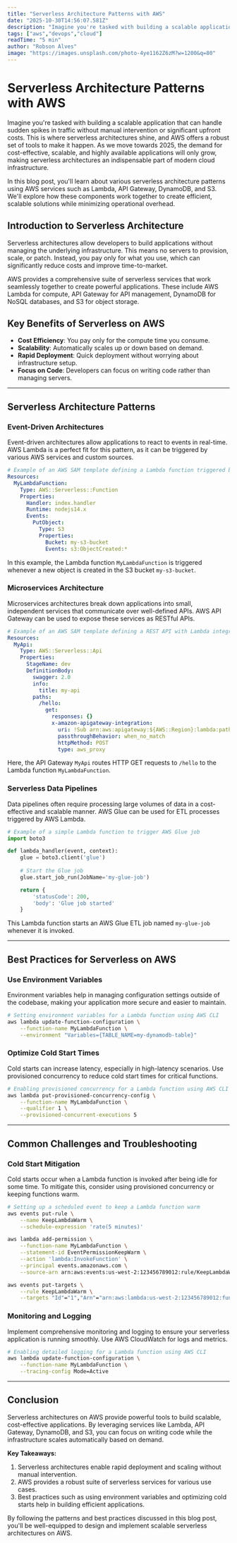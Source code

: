 ```yaml
---
title: "Serverless Architecture Patterns with AWS"
date: "2025-10-30T14:56:07.581Z"
description: "Imagine you're tasked with building a scalable application that can handle sudden spikes in traffic without manual intervention or significant upfront cost..."
tags: ["aws","devops","cloud"]
readTime: "5 min"
author: "Robson Alves"
image: "https://images.unsplash.com/photo-4ye1162Z6zM?w=1200&q=80"
---
```


# Serverless Architecture Patterns with AWS

Imagine you're tasked with building a scalable application that can handle sudden spikes in traffic without manual intervention or significant upfront costs. This is where serverless architectures shine, and AWS offers a robust set of tools to make it happen. As we move towards 2025, the demand for cost-effective, scalable, and highly available applications will only grow, making serverless architectures an indispensable part of modern cloud infrastructure.

In this blog post, you'll learn about various serverless architecture patterns using AWS services such as Lambda, API Gateway, DynamoDB, and S3. We'll explore how these components work together to create efficient, scalable solutions while minimizing operational overhead.

## Introduction to Serverless Architecture

Serverless architectures allow developers to build applications without managing the underlying infrastructure. This means no servers to provision, scale, or patch. Instead, you pay only for what you use, which can significantly reduce costs and improve time-to-market.

AWS provides a comprehensive suite of serverless services that work seamlessly together to create powerful applications. These include AWS Lambda for compute, API Gateway for API management, DynamoDB for NoSQL databases, and S3 for object storage.

## Key Benefits of Serverless on AWS

- **Cost Efficiency**: You pay only for the compute time you consume.
- **Scalability**: Automatically scales up or down based on demand.
- **Rapid Deployment**: Quick deployment without worrying about infrastructure setup.
- **Focus on Code**: Developers can focus on writing code rather than managing servers.

---

## Serverless Architecture Patterns

### Event-Driven Architectures

Event-driven architectures allow applications to react to events in real-time. AWS Lambda is a perfect fit for this pattern, as it can be triggered by various AWS services and custom sources.

```yaml
# Example of an AWS SAM template defining a Lambda function triggered by S3
Resources:
  MyLambdaFunction:
    Type: AWS::Serverless::Function
    Properties:
      Handler: index.handler
      Runtime: nodejs14.x
      Events:
        PutObject:
          Type: S3
          Properties:
            Bucket: my-s3-bucket
            Events: s3:ObjectCreated:*
```

In this example, the Lambda function `MyLambdaFunction` is triggered whenever a new object is created in the S3 bucket `my-s3-bucket`.

### Microservices Architecture

Microservices architectures break down applications into small, independent services that communicate over well-defined APIs. AWS API Gateway can be used to expose these services as RESTful APIs.

```yaml
# Example of an AWS SAM template defining a REST API with Lambda integration
Resources:
  MyApi:
    Type: AWS::Serverless::Api
    Properties:
      StageName: dev
      DefinitionBody:
        swagger: 2.0
        info:
          title: my-api
        paths:
          /hello:
            get:
              responses: {}
              x-amazon-apigateway-integration:
                uri: !Sub arn:aws:apigateway:${AWS::Region}:lambda:path/2015-03-31/functions/${MyLambdaFunction.Arn}/invocations
                passthroughBehavior: when_no_match
                httpMethod: POST
                type: aws_proxy
```

Here, the API Gateway `MyApi` routes HTTP GET requests to `/hello` to the Lambda function `MyLambdaFunction`.

### Serverless Data Pipelines

Data pipelines often require processing large volumes of data in a cost-effective and scalable manner. AWS Glue can be used for ETL processes triggered by AWS Lambda.

```python
# Example of a simple Lambda function to trigger AWS Glue job
import boto3

def lambda_handler(event, context):
    glue = boto3.client('glue')
    
    # Start the Glue job
    glue.start_job_run(JobName='my-glue-job')

    return {
        'statusCode': 200,
        'body': 'Glue job started'
    }
```

This Lambda function starts an AWS Glue ETL job named `my-glue-job` whenever it is invoked.

---

## Best Practices for Serverless on AWS

### Use Environment Variables

Environment variables help in managing configuration settings outside of the codebase, making your application more secure and easier to maintain.

```bash
# Setting environment variables for a Lambda function using AWS CLI
aws lambda update-function-configuration \
    --function-name MyLambdaFunction \
    --environment "Variables={TABLE_NAME=my-dynamodb-table}"
```

### Optimize Cold Start Times

Cold starts can increase latency, especially in high-latency scenarios. Use provisioned concurrency to reduce cold start times for critical functions.

```bash
# Enabling provisioned concurrency for a Lambda function using AWS CLI
aws lambda put-provisioned-concurrency-config \
    --function-name MyLambdaFunction \
    --qualifier 1 \
    --provisioned-concurrent-executions 5
```

---

## Common Challenges and Troubleshooting

### Cold Start Mitigation

Cold starts occur when a Lambda function is invoked after being idle for some time. To mitigate this, consider using provisioned concurrency or keeping functions warm.

```bash
# Setting up a scheduled event to keep a Lambda function warm
aws events put-rule \
    --name KeepLambdaWarm \
    --schedule-expression 'rate(5 minutes)'

aws lambda add-permission \
    --function-name MyLambdaFunction \
    --statement-id EventPermissionKeepWarm \
    --action 'lambda:InvokeFunction' \
    --principal events.amazonaws.com \
    --source-arn arn:aws:events:us-west-2:123456789012:rule/KeepLambdaWarm

aws events put-targets \
    --rule KeepLambdaWarm \
    --targets "Id"="1","Arn"="arn:aws:lambda:us-west-2:123456789012:function:MyLambdaFunction"
```

### Monitoring and Logging

Implement comprehensive monitoring and logging to ensure your serverless application is running smoothly. Use AWS CloudWatch for logs and metrics.

```bash
# Enabling detailed logging for a Lambda function using AWS CLI
aws lambda update-function-configuration \
    --function-name MyLambdaFunction \
    --tracing-config Mode=Active
```

---

## Conclusion

Serverless architectures on AWS provide powerful tools to build scalable, cost-effective applications. By leveraging services like Lambda, API Gateway, DynamoDB, and S3, you can focus on writing code while the infrastructure scales automatically based on demand.

**Key Takeaways:**

1. Serverless architectures enable rapid deployment and scaling without manual intervention.
2. AWS provides a robust suite of serverless services for various use cases.
3. Best practices such as using environment variables and optimizing cold starts help in building efficient applications.

By following the patterns and best practices discussed in this blog post, you'll be well-equipped to design and implement scalable serverless architectures on AWS.